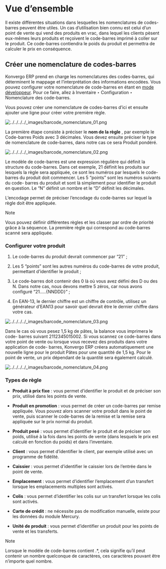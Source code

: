 # Vue d’ensemble

Il existe différentes situations dans lesquelles les nomenclatures de codes-
barres peuvent être utiles. Un cas d’utilisation bien connu est celui d’un
point de vente qui vend des produits en vrac, dans lequel les clients pèsent
eux-mêmes leurs produits et reçoivent le code-barres imprimé à coller sur le
produit. Ce code-barres contiendra le poids du produit et permettra de
calculer le prix en conséquence.

## Créer une nomenclature de codes-barres

Konvergo ERP prend en charge les nomenclatures des codes-barres, qui déterminent le
mappage et l’interprétation des informations encodées. Vous pouvez configurer
votre nomenclature de code-barres en étant en [mode
développeur](../../../general/developer_mode#developer-mode). Pour ce
faire, allez à Inventaire ‣ Configuration ‣ Nomenclature des code-barres.

Vous pouvez créer une nomenclature de codes-barres d’ici et ensuite ajouter
une ligne pour créer votre première règle.

![../../../../_images/barcode_nomenclature_01.png](../../../../_images/barcode_nomenclature_01.png)

La première étape consiste à préciser le **nom de la règle** , par exemple le
Code-barres Poids avec 3 décimales. Vous devez ensuite préciser le type de
nomenclature de code-barres, dans notre cas ce sera Produit pondéré.

![../../../../_images/barcode_nomenclature_02.png](../../../../_images/barcode_nomenclature_02.png)

Le modèle de code-barres est une expression régulière qui définit la structure
du code-barres. Dans cet exemple, 21 définit les produits sur lesquels la
règle sera appliquée, ce sont les numéros par lesquels le code-barres du
produit doit commencer. Les 5 “points” sont les numéros suivants du code-
barres du produit et sont là simplement pour identifier le produit en
question. Le “N” définit un nombre et le “D” définit les décimales.

L’encodage permet de préciser l’encodage du code-barres sur lequel la règle
doit être appliquée.

<div class="alert alert-primary">
<p class="alert-title">
Note</p><p>Vous pouvez définir différentes règles et les classer par ordre de priorité grâce à la séquence. La première règle qui correspond au code-barres scanné sera appliquée.</p>
</div>

### Configurer votre produit

  1. Le code-barres du produit devrait commencer par “21” ;

  2. Les 5 “points” sont les autres numéros du code-barres de votre produit, permettant d’identifier le produit ;

  3. Le code-barres doit contenir des 0 là où vous avez défini des D ou des N. Dans notre cas, nous devons mettre 5 zéros, car nous avons configuré “21…..{NNDDD}” ;

  4. En EAN-13, le dernier chiffre est un chiffre de contrôle, utilisez un générateur d’EAN13 pour savoir quel devrait être le dernier chiffre dans votre cas.

![../../../../_images/barcode_nomenclature_03.png](../../../../_images/barcode_nomenclature_03.png)

Dans le cas où vous pesez 1,5 kg de pâtes, la balance vous imprimera le code-
barres suivant 2112345015002. Si vous scannez ce code-barres dans votre point
de vente ou lorsque vous recevez des produits dans votre application de code-
barres, Konvergo ERP créera automatiquement une nouvelle ligne pour le produit Pâtes
pour une quantité de 1,5 kg. Pour le point de vente, un prix dépendant de la
quantité sera également calculé.

![../../../../_images/barcode_nomenclature_04.png](../../../../_images/barcode_nomenclature_04.png)

### Types de règle

  * **Produit à prix fixe** : vous permet d’identifier le produit et de préciser son prix, utilisé dans les points de vente.

  * **Produit en promotion** : vous permet de créer un code-barres par remise appliquée. Vous pouvez alors scanner votre produit dans le point de vente, puis scanner le code-barres de la remise et la remise sera appliquée sur le prix normal du produit.

  * **Produit pesé** : vous permet d’identifier le produit et de préciser son poids, utilisé à la fois dans les points de vente (dans lesquels le prix est calculé en fonction du poids) et dans l’inventaire.

  * **Client** : vous permet d’identifier le client, par exemple utilisé avec un programme de fidélité.

  * **Caissier** : vous permet d’identifier le caissier lors de l’entrée dans le point de vente.

  * **Emplacement** : vous permet d’identifier l’emplacement d’un transfert lorsque les emplacements multiples sont activés.

  * **Colis** : vous permet d’identifier les colis sur un transfert lorsque les colis sont activés.

  * **Carte de crédit** : ne nécessite pas de modification manuelle, existe pour les données du module Mercury.

  * **Unité de produit** : vous permet d’identifier un produit pour les points de vente et les transferts.

<div class="alert alert-primary">
<p class="alert-title">
Note</p><p>Lorsque le modèle de code-barres contient .*, cela signifie qu’il peut contenir un nombre quelconque de caractères, ces caractères pouvant être n’importe quel nombre.</p>
</div>

